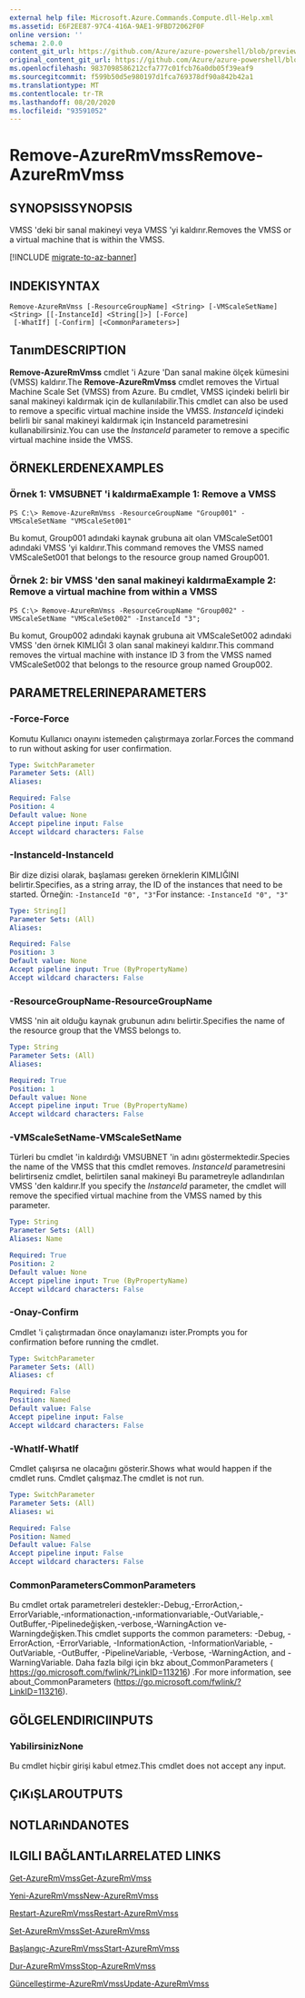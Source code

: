 ```yaml
---
external help file: Microsoft.Azure.Commands.Compute.dll-Help.xml
ms.assetid: E6F2EE87-97C4-416A-9AE1-9FBD72062F0F
online version: ''
schema: 2.0.0
content_git_url: https://github.com/Azure/azure-powershell/blob/preview/src/ResourceManager/Compute/Stack/Commands.Compute/help/Remove-AzureRmVmss.md
original_content_git_url: https://github.com/Azure/azure-powershell/blob/preview/src/ResourceManager/Compute/Stack/Commands.Compute/help/Remove-AzureRmVmss.md
ms.openlocfilehash: 9837098586212cfa777c01fcb76a0db05f39eaf9
ms.sourcegitcommit: f599b50d5e980197d1fca769378df90a842b42a1
ms.translationtype: MT
ms.contentlocale: tr-TR
ms.lasthandoff: 08/20/2020
ms.locfileid: "93591052"
---
```

# <span data-ttu-id="34f1f-101">Remove-AzureRmVmss</span><span class="sxs-lookup"><span data-stu-id="34f1f-101">Remove-AzureRmVmss</span></span>

## <span data-ttu-id="34f1f-102">SYNOPSIS</span><span class="sxs-lookup"><span data-stu-id="34f1f-102">SYNOPSIS</span></span>
<span data-ttu-id="34f1f-103">VMSS 'deki bir sanal makineyi veya VMSS 'yi kaldırır.</span><span class="sxs-lookup"><span data-stu-id="34f1f-103">Removes the VMSS or a virtual machine that is within the VMSS.</span></span>

[!INCLUDE [migrate-to-az-banner](../../includes/migrate-to-az-banner.md)]

## <span data-ttu-id="34f1f-104">INDEKI</span><span class="sxs-lookup"><span data-stu-id="34f1f-104">SYNTAX</span></span>

```
Remove-AzureRmVmss [-ResourceGroupName] <String> [-VMScaleSetName] <String> [[-InstanceId] <String[]>] [-Force]
 [-WhatIf] [-Confirm] [<CommonParameters>]
```

## <span data-ttu-id="34f1f-105">Tanım</span><span class="sxs-lookup"><span data-stu-id="34f1f-105">DESCRIPTION</span></span>
<span data-ttu-id="34f1f-106">**Remove-AzureRmVmss** cmdlet 'i Azure 'Dan sanal makine ölçek kümesini (VMSS) kaldırır.</span><span class="sxs-lookup"><span data-stu-id="34f1f-106">The **Remove-AzureRmVmss** cmdlet removes the Virtual Machine Scale Set (VMSS) from Azure.</span></span>
<span data-ttu-id="34f1f-107">Bu cmdlet, VMSS içindeki belirli bir sanal makineyi kaldırmak için de kullanılabilir.</span><span class="sxs-lookup"><span data-stu-id="34f1f-107">This cmdlet can also be used to remove a specific virtual machine inside the VMSS.</span></span>
<span data-ttu-id="34f1f-108">*InstanceId* içindeki belirli bir sanal makineyi kaldırmak için InstanceId parametresini kullanabilirsiniz.</span><span class="sxs-lookup"><span data-stu-id="34f1f-108">You can use the *InstanceId* parameter to remove a specific virtual machine inside the VMSS.</span></span>

## <span data-ttu-id="34f1f-109">ÖRNEKLERDEN</span><span class="sxs-lookup"><span data-stu-id="34f1f-109">EXAMPLES</span></span>

### <span data-ttu-id="34f1f-110">Örnek 1: VMSUBNET 'i kaldırma</span><span class="sxs-lookup"><span data-stu-id="34f1f-110">Example 1: Remove a VMSS</span></span>
```
PS C:\> Remove-AzureRmVmss -ResourceGroupName "Group001" -VMScaleSetName "VMScaleSet001"
```

<span data-ttu-id="34f1f-111">Bu komut, Group001 adındaki kaynak grubuna ait olan VMScaleSet001 adındaki VMSS 'yi kaldırır.</span><span class="sxs-lookup"><span data-stu-id="34f1f-111">This command removes the VMSS named VMScaleSet001 that belongs to the resource group named Group001.</span></span>

### <span data-ttu-id="34f1f-112">Örnek 2: bir VMSS 'den sanal makineyi kaldırma</span><span class="sxs-lookup"><span data-stu-id="34f1f-112">Example 2: Remove a virtual machine from within a VMSS</span></span>
```
PS C:\> Remove-AzureRmVmss -ResourceGroupName "Group002" -VMScaleSetName "VMScaleSet002" -InstanceId "3";
```

<span data-ttu-id="34f1f-113">Bu komut, Group002 adındaki kaynak grubuna ait VMScaleSet002 adındaki VMSS 'den örnek KIMLIĞI 3 olan sanal makineyi kaldırır.</span><span class="sxs-lookup"><span data-stu-id="34f1f-113">This command removes the virtual machine with instance ID 3 from the VMSS named VMScaleSet002 that belongs to the resource group named Group002.</span></span>

## <span data-ttu-id="34f1f-114">PARAMETRELERINE</span><span class="sxs-lookup"><span data-stu-id="34f1f-114">PARAMETERS</span></span>

### <span data-ttu-id="34f1f-115">-Force</span><span class="sxs-lookup"><span data-stu-id="34f1f-115">-Force</span></span>
<span data-ttu-id="34f1f-116">Komutu Kullanıcı onayını istemeden çalıştırmaya zorlar.</span><span class="sxs-lookup"><span data-stu-id="34f1f-116">Forces the command to run without asking for user confirmation.</span></span>

```yaml
Type: SwitchParameter
Parameter Sets: (All)
Aliases: 

Required: False
Position: 4
Default value: None
Accept pipeline input: False
Accept wildcard characters: False
```

### <span data-ttu-id="34f1f-117">-InstanceId</span><span class="sxs-lookup"><span data-stu-id="34f1f-117">-InstanceId</span></span>
<span data-ttu-id="34f1f-118">Bir dize dizisi olarak, başlaması gereken örneklerin KIMLIĞINI belirtir.</span><span class="sxs-lookup"><span data-stu-id="34f1f-118">Specifies, as a string array, the ID of the instances that need to be started.</span></span>
<span data-ttu-id="34f1f-119">Örneğin: `-InstanceId "0", "3"`</span><span class="sxs-lookup"><span data-stu-id="34f1f-119">For instance: `-InstanceId "0", "3"`</span></span>

```yaml
Type: String[]
Parameter Sets: (All)
Aliases: 

Required: False
Position: 3
Default value: None
Accept pipeline input: True (ByPropertyName)
Accept wildcard characters: False
```

### <span data-ttu-id="34f1f-120">-ResourceGroupName</span><span class="sxs-lookup"><span data-stu-id="34f1f-120">-ResourceGroupName</span></span>
<span data-ttu-id="34f1f-121">VMSS 'nin ait olduğu kaynak grubunun adını belirtir.</span><span class="sxs-lookup"><span data-stu-id="34f1f-121">Specifies the name of the resource group that the VMSS belongs to.</span></span>

```yaml
Type: String
Parameter Sets: (All)
Aliases: 

Required: True
Position: 1
Default value: None
Accept pipeline input: True (ByPropertyName)
Accept wildcard characters: False
```

### <span data-ttu-id="34f1f-122">-VMScaleSetName</span><span class="sxs-lookup"><span data-stu-id="34f1f-122">-VMScaleSetName</span></span>
<span data-ttu-id="34f1f-123">Türleri bu cmdlet 'in kaldırdığı VMSUBNET 'in adını göstermektedir.</span><span class="sxs-lookup"><span data-stu-id="34f1f-123">Species the name of the VMSS that this cmdlet removes.</span></span>
<span data-ttu-id="34f1f-124">*InstanceId* parametresini belirtirseniz cmdlet, belirtilen sanal makineyi Bu parametreyle adlandırılan VMSS 'den kaldırır.</span><span class="sxs-lookup"><span data-stu-id="34f1f-124">If you specify the *InstanceId* parameter, the cmdlet will remove the specified virtual machine from the VMSS named by this parameter.</span></span>

```yaml
Type: String
Parameter Sets: (All)
Aliases: Name

Required: True
Position: 2
Default value: None
Accept pipeline input: True (ByPropertyName)
Accept wildcard characters: False
```

### <span data-ttu-id="34f1f-125">-Onay</span><span class="sxs-lookup"><span data-stu-id="34f1f-125">-Confirm</span></span>
<span data-ttu-id="34f1f-126">Cmdlet 'i çalıştırmadan önce onaylamanızı ister.</span><span class="sxs-lookup"><span data-stu-id="34f1f-126">Prompts you for confirmation before running the cmdlet.</span></span>
```yaml
Type: SwitchParameter
Parameter Sets: (All)
Aliases: cf

Required: False
Position: Named
Default value: False
Accept pipeline input: False
Accept wildcard characters: False
```

### <span data-ttu-id="34f1f-127">-WhatIf</span><span class="sxs-lookup"><span data-stu-id="34f1f-127">-WhatIf</span></span>
<span data-ttu-id="34f1f-128">Cmdlet çalışırsa ne olacağını gösterir.</span><span class="sxs-lookup"><span data-stu-id="34f1f-128">Shows what would happen if the cmdlet runs.</span></span> <span data-ttu-id="34f1f-129">Cmdlet çalışmaz.</span><span class="sxs-lookup"><span data-stu-id="34f1f-129">The cmdlet is not run.</span></span>
```yaml
Type: SwitchParameter
Parameter Sets: (All)
Aliases: wi

Required: False
Position: Named
Default value: False
Accept pipeline input: False
Accept wildcard characters: False
```

### <span data-ttu-id="34f1f-130">CommonParameters</span><span class="sxs-lookup"><span data-stu-id="34f1f-130">CommonParameters</span></span>
<span data-ttu-id="34f1f-131">Bu cmdlet ortak parametreleri destekler:-Debug,-ErrorAction,-ErrorVariable,-ınformationaction,-ınformationvariable,-OutVariable,-OutBuffer,-Pipelinedeğişken,-verbose,-WarningAction ve-Warningdeğişken.</span><span class="sxs-lookup"><span data-stu-id="34f1f-131">This cmdlet supports the common parameters: -Debug, -ErrorAction, -ErrorVariable, -InformationAction, -InformationVariable, -OutVariable, -OutBuffer, -PipelineVariable, -Verbose, -WarningAction, and -WarningVariable.</span></span> <span data-ttu-id="34f1f-132">Daha fazla bilgi için bkz about_CommonParameters ( https://go.microsoft.com/fwlink/?LinkID=113216) .</span><span class="sxs-lookup"><span data-stu-id="34f1f-132">For more information, see about_CommonParameters (https://go.microsoft.com/fwlink/?LinkID=113216).</span></span>

## <span data-ttu-id="34f1f-133">GÖLGELENDIRICI</span><span class="sxs-lookup"><span data-stu-id="34f1f-133">INPUTS</span></span>

### <span data-ttu-id="34f1f-134">Yabilirsiniz</span><span class="sxs-lookup"><span data-stu-id="34f1f-134">None</span></span>
<span data-ttu-id="34f1f-135">Bu cmdlet hiçbir girişi kabul etmez.</span><span class="sxs-lookup"><span data-stu-id="34f1f-135">This cmdlet does not accept any input.</span></span>

## <span data-ttu-id="34f1f-136">ÇıKıŞLAR</span><span class="sxs-lookup"><span data-stu-id="34f1f-136">OUTPUTS</span></span>

## <span data-ttu-id="34f1f-137">NOTLARıNDA</span><span class="sxs-lookup"><span data-stu-id="34f1f-137">NOTES</span></span>

## <span data-ttu-id="34f1f-138">ILGILI BAĞLANTıLAR</span><span class="sxs-lookup"><span data-stu-id="34f1f-138">RELATED LINKS</span></span>

[<span data-ttu-id="34f1f-139">Get-AzureRmVmss</span><span class="sxs-lookup"><span data-stu-id="34f1f-139">Get-AzureRmVmss</span></span>](./Get-AzureRmVmss.md)

[<span data-ttu-id="34f1f-140">Yeni-AzureRmVmss</span><span class="sxs-lookup"><span data-stu-id="34f1f-140">New-AzureRmVmss</span></span>](./New-AzureRmVmss.md)

[<span data-ttu-id="34f1f-141">Restart-AzureRmVmss</span><span class="sxs-lookup"><span data-stu-id="34f1f-141">Restart-AzureRmVmss</span></span>](./Restart-AzureRmVmss.md)

[<span data-ttu-id="34f1f-142">Set-AzureRmVmss</span><span class="sxs-lookup"><span data-stu-id="34f1f-142">Set-AzureRmVmss</span></span>](./Set-AzureRmVmss.md)

[<span data-ttu-id="34f1f-143">Başlangıç-AzureRmVmss</span><span class="sxs-lookup"><span data-stu-id="34f1f-143">Start-AzureRmVmss</span></span>](./Start-AzureRmVmss.md)

[<span data-ttu-id="34f1f-144">Dur-AzureRmVmss</span><span class="sxs-lookup"><span data-stu-id="34f1f-144">Stop-AzureRmVmss</span></span>](./Stop-AzureRmVmss.md)

[<span data-ttu-id="34f1f-145">Güncelleştirme-AzureRmVmss</span><span class="sxs-lookup"><span data-stu-id="34f1f-145">Update-AzureRmVmss</span></span>](./Update-AzureRmVmss.md)



